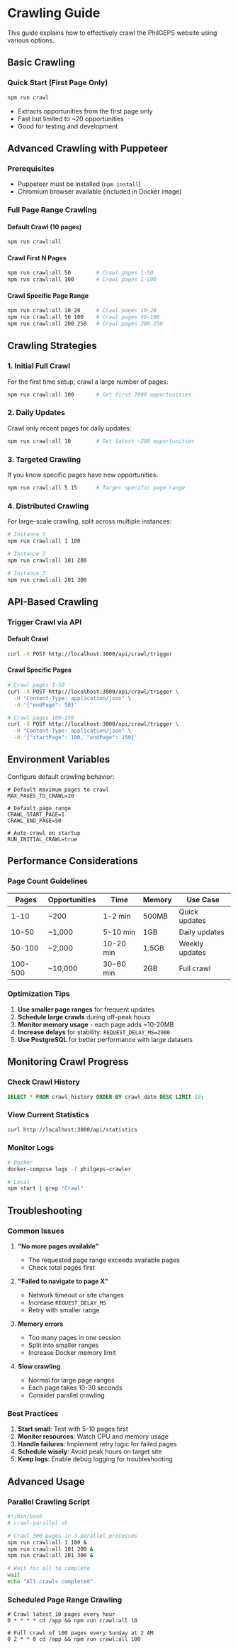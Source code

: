 # Crawling Guide

This guide explains how to effectively crawl the PhilGEPS website using various options.

## Basic Crawling

### Quick Start (First Page Only)
```bash
npm run crawl
```
- Extracts opportunities from the first page only
- Fast but limited to ~20 opportunities
- Good for testing and development

## Advanced Crawling with Puppeteer

### Prerequisites
- Puppeteer must be installed (`npm install`)
- Chromium browser available (included in Docker image)

### Full Page Range Crawling

#### Default Crawl (10 pages)
```bash
npm run crawl:all
```

#### Crawl First N Pages
```bash
npm run crawl:all 50        # Crawl pages 1-50
npm run crawl:all 100       # Crawl pages 1-100
```

#### Crawl Specific Page Range
```bash
npm run crawl:all 10 20     # Crawl pages 10-20
npm run crawl:all 50 100    # Crawl pages 50-100
npm run crawl:all 200 250   # Crawl pages 200-250
```

## Crawling Strategies

### 1. Initial Full Crawl
For the first time setup, crawl a large number of pages:
```bash
npm run crawl:all 100       # Get first 2000 opportunities
```

### 2. Daily Updates
Crawl only recent pages for daily updates:
```bash
npm run crawl:all 10        # Get latest ~200 opportunities
```

### 3. Targeted Crawling
If you know specific pages have new opportunities:
```bash
npm run crawl:all 5 15      # Target specific page range
```

### 4. Distributed Crawling
For large-scale crawling, split across multiple instances:
```bash
# Instance 1
npm run crawl:all 1 100

# Instance 2
npm run crawl:all 101 200

# Instance 3
npm run crawl:all 201 300
```

## API-Based Crawling

### Trigger Crawl via API

#### Default Crawl
```bash
curl -X POST http://localhost:3000/api/crawl/trigger
```

#### Crawl Specific Pages
```bash
# Crawl pages 1-50
curl -X POST http://localhost:3000/api/crawl/trigger \
  -H "Content-Type: application/json" \
  -d '{"endPage": 50}'

# Crawl pages 100-150
curl -X POST http://localhost:3000/api/crawl/trigger \
  -H "Content-Type: application/json" \
  -d '{"startPage": 100, "endPage": 150}'
```

## Environment Variables

Configure default crawling behavior:

```env
# Default maximum pages to crawl
MAX_PAGES_TO_CRAWL=20

# Default page range
CRAWL_START_PAGE=1
CRAWL_END_PAGE=50

# Auto-crawl on startup
RUN_INITIAL_CRAWL=true
```

## Performance Considerations

### Page Count Guidelines

| Pages | Opportunities | Time | Memory | Use Case |
|-------|--------------|------|--------|----------|
| 1-10 | ~200 | 1-2 min | 500MB | Quick updates |
| 10-50 | ~1,000 | 5-10 min | 1GB | Daily updates |
| 50-100 | ~2,000 | 10-20 min | 1.5GB | Weekly updates |
| 100-500 | ~10,000 | 30-60 min | 2GB | Full crawl |

### Optimization Tips

1. **Use smaller page ranges** for frequent updates
2. **Schedule large crawls** during off-peak hours
3. **Monitor memory usage** - each page adds ~10-20MB
4. **Increase delays** for stability: `REQUEST_DELAY_MS=2000`
5. **Use PostgreSQL** for better performance with large datasets

## Monitoring Crawl Progress

### Check Crawl History
```sql
SELECT * FROM crawl_history ORDER BY crawl_date DESC LIMIT 10;
```

### View Current Statistics
```bash
curl http://localhost:3000/api/statistics
```

### Monitor Logs
```bash
# Docker
docker-compose logs -f philgeps-crawler

# Local
npm start | grep "Crawl"
```

## Troubleshooting

### Common Issues

1. **"No more pages available"**
   - The requested page range exceeds available pages
   - Check total pages first

2. **"Failed to navigate to page X"**
   - Network timeout or site changes
   - Increase `REQUEST_DELAY_MS`
   - Retry with smaller range

3. **Memory errors**
   - Too many pages in one session
   - Split into smaller ranges
   - Increase Docker memory limit

4. **Slow crawling**
   - Normal for large page ranges
   - Each page takes 10-30 seconds
   - Consider parallel crawling

### Best Practices

1. **Start small**: Test with 5-10 pages first
2. **Monitor resources**: Watch CPU and memory usage
3. **Handle failures**: Implement retry logic for failed pages
4. **Schedule wisely**: Avoid peak hours on target site
5. **Keep logs**: Enable debug logging for troubleshooting

## Advanced Usage

### Parallel Crawling Script
```bash
#!/bin/bash
# crawl-parallel.sh

# Crawl 300 pages in 3 parallel processes
npm run crawl:all 1 100 &
npm run crawl:all 101 200 &
npm run crawl:all 201 300 &

# Wait for all to complete
wait
echo "All crawls completed"
```

### Scheduled Page Range Crawling
```cron
# Crawl latest 10 pages every hour
0 * * * * cd /app && npm run crawl:all 10

# Full crawl of 100 pages every Sunday at 2 AM
0 2 * * 0 cd /app && npm run crawl:all 100
```